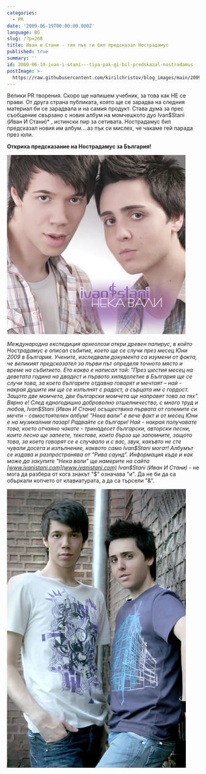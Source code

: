 ```yaml
---
categories:
  - PR
date: '2009-06-19T00:00:00.000Z'
language: BG
slug: /?p=268
title: Иван и Стани - тия пък ги бил предсказал Нострадамус
published: true
summary: ''
id: 2009-06-19-ivan-i-stani---tiya-pak-gi-bil-predskazal-nostradamus
postImage: >-
  https://raw.githubusercontent.com/kirilchristov/blog_images/main/2009/06/mime-attachment2.jpeg
---
```


Велики PR творения. Скоро ще напишем учебник, за това как НЕ се прави. От друга страна публиката, която ще се зарадва на следния материал би се зарадвала и на самия продукт. Става дума за прес съобщение свързано с новия албум на момчешкото дуо Ivan$Stani (Иван И Стани)\* , истински пир за сетивата. Нострадамус бил предсказал новия им албум... аз пък си мислех, че чакаме гей парада през юли.

**Откриха предсказание на Нострадамус за България!**

![mime-attachment2](https://raw.githubusercontent.com/kirilchristov/blog_images/main/2009/06/mime-attachment2.jpeg)

_Международна експедиция археолози откри древен папирус, в който Нострадамус е описал събитие, което ще се случи през месец Юни 2009 в България. Учените, изследвали документа са изумени от факта, че великият предсказател за първи път определя точното място и време на събитието. Ето какво е написал той: "През шестия месец на деветата година на двадест и първото хилядолетие в България ще се случи това, за което българите отдавна говорят и мечтаят – най - накрая душите им ще се изпълнят с радост, а сърцата им с гордост. Защото две момчета, две български момчета ще направят това за тях"._ _Вярно е! След едногодишно доброволно отшелничество, с много труд и любов, Ivan$Stani (Иван И Стани) осъществиха първата от големите си мечти - самостоятелен албум! "Нека вали" е вече факт и от месец Юни е на музикалния пазар! Радвайте се българи! Най - накрая получавате това, което отчаяно чакате - тринадесет български, авторски песни, които лесно ще запеете, текстове, които бързо ще запомните, защото това, за което говорят се е случвало и с вас, звук, какъвто не сте чували досега и изпълнение, каквото само Ivan$Stani могат! Албумът се издава и разпространява от "Рива саунд". Информация къде и как може да закупите "Нека вали" ще намерите на сайта [www.ivanistani.com](www.ivanistani.com)_ _Ivan\$Stani (Иван И Стани)_ - не мога да разбера от кога знакът "$" означава "и". Да не би да са объркали копчето от клавиатурата, а да са търсели "&".

![mime-attachment](https://raw.githubusercontent.com/kirilchristov/blog_images/main/2009/06/mime-attachment.jpeg)
